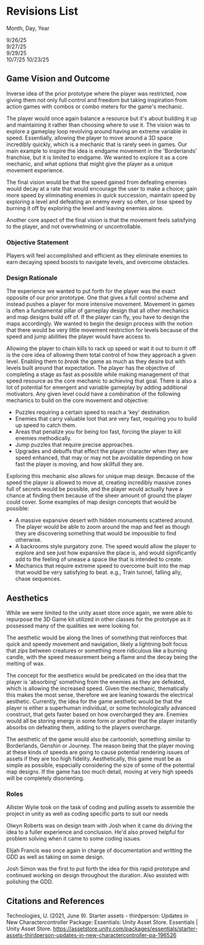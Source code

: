 # Revisions List  

Month, Day, Year  

9/26/25  
9/27/25  
9/29/25  
10/7/25
10/23/25

## Game Vision and Outcome
Inverse idea of the prior prototype where the player was restricted, now giving them not only full control and freedom but taking inspiration from action games with combos or combo meters for the game's mechanic.  

The player would once again balance a resource but it's about building it up and maintaining it rather than choosing where to use it. The vision was to explore a gameplay loop revolving around having an extreme variable in speed. Essentially, allowing the player to move around a 3D space incredibly quickly, which is a mechanic that is rarely seen in games. Our main example to inspire the idea is endgame movement in the 'Borderlands' franchise, but it is limited to endgame. We wanted to explore it as a core mechanic, and what options that might give the player as a unique movement experience. 

The final vision would be that the speed gained from defeating enemies would decay at a rate that would encourage the user to make a choice; gain more speed by eliminating enemies in quick succession, maintain speed by exploring a level and defeating an enemy every so often, or lose speed by burning it off by exploring the level and leaving enemies alone. 

Another core aspect of the final vision is that the movement feels satisfying to the player, and not overwhelming or uncontrollable.  


### Objective Statement  
Players will feel accomplished and efficient as they eliminate enemies to earn decaying speed boosts to navigate levels, and overcome obstacles.  


### Design Rationale  

The experience we wanted to put forth for the player was the exact opposite of our prior prototype. One that gives a full control scheme and instead pushes a player for more intensive movement. Movement in games is often a fundamental pillar of gameplay design that all other mechanics and map designs build off of. If the player can fly, you have to design the maps accordingly. We wanted to begin the design process with the notion that there would be very little movement restriction for levels because of the speed and jump abilities the player would have access to.

Allowing the player to chain kills to rack up speed or wait it out to burn it off is the core idea of allowing them total control of how they approach a given level. Enabling them to *break* the game as much as they desire but with levels built around that expectation. The player has the objective of completing a stage as fast as possible while making management of that speed resource as the core mechanic to achieving that goal. There is also a lot of potential for emergent and variable gameplay by adding additional motivators. Any given level could have a combination of the following mechanics to build on the core movement and objective:

- Puzzles requiring a certain speed to reach a 'key' destination.
- Enemies that carry valuable loot that are very fast, requiring you to build up speed to catch them.
- Areas that penalize you for being too fast, forcing the player to kill enemies methodically.
- Jump puzzles that require precise approaches.
- Upgrades and debuffs that effect the player character when they are speed enhanced, that may or may not be avoidable depending on how fast the player is moving, and how skillfull they are.

Exploring this mechanic also allows for unique map design. Because of the speed the player is allowed to move at, creating incredibly massive zones full of secrets would be possible, and the player would actually have a chance at finding them because of the sheer amount of ground the player could cover. Some examples of map design concepts that would be possible:

- A massive expansive desert with hidden monuments scattered around. The player would be able to zoom around the map and feel as though they are discovering something that would be impossible to find otherwise.
- A backrooms style purgatory zone. The speed would allow the player to explore and see just how expansive the place is, and would significantly add to the feeling of unease a space like that is intended to create.
- Mechanics that require extreme speed to overcome built into the map that would be very satisfying to beat. e.g., Train tunnel, falling ally, chase sequences.  

## Aesthetics  
While we were limited to the unity asset store once again, we were able to repurpose the 3D Game kit utilized in other classes for the prototype as it possessed many of the qualities we were looking for.  

The aesthetic would be along the lines of something that reinforces that quick and speedy movement and navigation, likely a lightning bolt focus that zips between creatures or something more ridiculous like a burning candle, with the speed measurement being a flame and the decay being the melting of wax.

The concept for the aesthetics would be predicated on the idea that the player is 'absorbing' something from the enemies as they are defeated, which is allowing the increased speed. Given the mechanic, thematically this makes the most sense, therefore we are leaning towards the electrical aesthetic. Currently, the idea for the game aesthetic would be that the player is either a superhuman individual, or some technologically advanced construct, that gets faster based on how overcharged they are. Enemies would all be storing energy in some form or another that the player instantly absorbs on defeating them, adding to the players overcharge.

The aesthetic of the game would also be cartoonish, something similar to Borderlands, Genshin or Journey. The reason being that the player moving at these kinds of speeds are going to cause potential rendering issues of assets if they are too high fidelity. Aesthetically, this game must be as simple as possible, especially considering the size of some of the potential map designs. If the game has too much detail, moving at very high speeds will be completely disorienting.


### Roles  
 
Allister Wylie took on the task of coding and pulling assets to assemble the project in unity as well as coding specific parts to suit our needs

Olwyn Roberts was on design team with Josh when it came do driving the idea to a fuller experience and conclusion. He'd also proved helpful for problem solving when it came to some coding issues.  

Elijah Francis was once again in charge of documentation and writting the GDD as well as taking on some design. 

Josh Simon was the first to put forth the idea for this rapid prototype and continued working on design throughout the duration. Also assisted with polishing the GDD.

## Citations and References  

Technologies, U. (2021, June 9). Starter assets - thirdperson: Updates in New Charactercontroller Package: Essentials: Unity Asset Store. Essentials | Unity Asset Store. https://assetstore.unity.com/packages/essentials/starter-assets-thirdperson-updates-in-new-charactercontroller-pa-196526 
